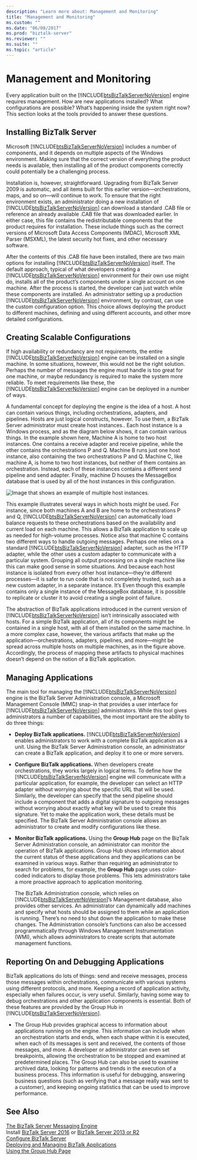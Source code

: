 ```yaml
---
description: "Learn more about: Management and Monitoring"
title: "Management and Monitoring"
ms.custom: ""
ms.date: "06/08/2017"
ms.prod: "biztalk-server"
ms.reviewer: ""
ms.suite: ""
ms.topic: "article"
---
```

# Management and Monitoring
Every application built on the [!INCLUDE[btsBizTalkServerNoVersion](../includes/btsbiztalkservernoversion-md.md)] engine requires management. How are new applications installed? What configurations are possible? What’s happening inside the system right now? This section looks at the tools provided to answer these questions.  
  
## Installing BizTalk Server  
 Microsoft [!INCLUDE[btsBizTalkServerNoVersion](../includes/btsbiztalkservernoversion-md.md)] includes a number of components, and it depends on multiple aspects of the Windows environment. Making sure that the correct version of everything the product needs is available, then installing all of the product components correctly could potentially be a challenging process.  
  
 Installation is, however, straightforward. Upgrading from BizTalk Server 2009 is automatic, and all items built for this earlier version—orchestrations, maps, and so on—will continue to work. To ensure that the right environment exists, an administrator doing a new installation of [!INCLUDE[btsBizTalkServerNoVersion](../includes/btsbiztalkservernoversion-md.md)] can download a standard .CAB file or reference an already available .CAB file that was downloaded earlier. In either case, this file contains the redistributable components that the product requires for installation. These include things such as the correct versions of Microsoft Data Access Components (MDAC), Microsoft XML Parser (MSXML), the latest security hot fixes, and other necessary software.  
  
 After the contents of this .CAB file have been installed, there are two main options for installing [!INCLUDE[btsBizTalkServerNoVersion](../includes/btsbiztalkservernoversion-md.md)] itself. The default approach, typical of what developers creating a [!INCLUDE[btsBizTalkServerNoVersion](../includes/btsbiztalkservernoversion-md.md)] environment for their own use might do, installs all of the product’s components under a single account on one machine. After the process is started, the developer can just watch while these components are installed. An administrator setting up a production [!INCLUDE[btsBizTalkServerNoVersion](../includes/btsbiztalkservernoversion-md.md)] environment, by contrast, can use the custom configuration option. This choice allows deploying the product to different machines, defining and using different accounts, and other more detailed configurations.  
  
## Creating Scalable Configurations  
 If  high availability or redundancy are not requirements, the entire [!INCLUDE[btsBizTalkServerNoVersion](../includes/btsbiztalkservernoversion-md.md)] engine can be installed on a single machine. In some situations, however, this would not be the right solution. Perhaps the number of messages the engine must handle is too great for one machine, or maybe redundancy is required to make the system more reliable. To meet requirements like these, the [!INCLUDE[btsBizTalkServerNoVersion](../includes/btsbiztalkservernoversion-md.md)] engine can be deployed in a number of ways.  
  
 A fundamental concept for deploying the engine is the idea of a host. A host can contain various things, including orchestrations, adapters, and pipelines. Hosts are just logical constructs, however. To use them, a BizTalk Server administrator must create host instances.. Each host instance is a Windows process, and as the diagram below shows, it can contain various things. In the example shown here, Machine A is home to two host instances. One contains a receive adapter and receive pipeline, while the other contains the orchestrations P and Q. Machine B runs just one host instance, also containing the two orchestrations P and Q. Machine C, like machine A, is home to two host instances, but neither of them contains an orchestration. Instead, each of these instances contains a different send pipeline and send adapter. Finally, machine D houses the MessageBox database that is used by all of the host instances in this configuration.  
  
 ![Image that shows an example of multiple host instances.](../core/media/understandingbts-09-hosts.gif "UnderstandingBTS_09_Hosts")  
  
 This example illustrates several ways in which hosts might be used. For instance, since both machines A and B are home to the orchestrations P and Q, [!INCLUDE[btsBizTalkServerNoVersion](../includes/btsbiztalkservernoversion-md.md)] can automatically load balance requests to these orchestrations based on the availability and current load on each machine. This allows a BizTalk application to scale up as needed for high-volume processes. Notice also that machine C contains two different ways to handle outgoing messages. Perhaps one relies on a standard [!INCLUDE[btsBizTalkServerNoVersion](../includes/btsbiztalkservernoversion-md.md)] adapter, such as the HTTP adapter, while the other uses a custom adapter to communicate with a particular system. Grouping all output processing on a single machine like this can make good sense in some situations. And because each host instance is isolated from every other host instance—they’re different processes—it is safer to run code that is not completely trusted, such as a new custom adapter, in a separate instance. It’s Even though this example contains only a single instance of the MessageBox database, it is possible to replicate or cluster it to avoid creating a single point of failure.  
  
 The abstraction of BizTalk applications introduced in the current version of [!INCLUDE[btsBizTalkServerNoVersion](../includes/btsbiztalkservernoversion-md.md)] isn’t intrinsically associated with hosts. For a simple BizTalk application, all of its components might be contained in a single host, with all of them installed on the same machine. In a more complex case, however, the various artifacts that make up the application—orchestrations, adapters, pipelines, and more—might be spread across multiple hosts on multiple machines, as in the figure above. Accordingly, the process of mapping these artifacts to physical machines doesn’t depend on the notion of a BizTalk application.  
  
## Managing Applications  
 The main tool for managing the [!INCLUDE[btsBizTalkServerNoVersion](../includes/btsbiztalkservernoversion-md.md)] engine is the BizTalk Server Administration console, a Microsoft Management Console (MMC) snap-in that provides a user interface for [!INCLUDE[btsBizTalkServerNoVersion](../includes/btsbiztalkservernoversion-md.md)] administrators. While this tool gives administrators a number of capabilities, the most important are the ability to do three things:  
  
- **Deploy BizTalk applications.** [!INCLUDE[btsBizTalkServerNoVersion](../includes/btsbiztalkservernoversion-md.md)] enables administrators to work with a complete BizTalk application as a unit. Using the BizTalk Server Administration console, an administrator can create a BizTalk application, and deploy it to one or more servers.  
  
- **Configure BizTalk applications.** When developers create orchestrations, they works largely in logical terms. To define how the [!INCLUDE[btsBizTalkServerNoVersion](../includes/btsbiztalkservernoversion-md.md)] engine will communicate with a particular application, for example, the developer can select an HTTP adapter without worrying about the specific URL that will be used. Similarly, the developer can specify that the send pipeline should include a component that adds a digital signature to outgoing messages without worrying about exactly what key will be used to create this signature. Yet to make the application work, these details must be specified. The BizTalk Server Administration console allows an administrator to create and modify configurations like these.  
  
- **Monitor BizTalk applications.** Using the **Group Hub** page on the BizTalk Server Administration console, an administrator can monitor the operation of BizTalk applications. Group Hub shows information about the current status of these applications and they applications can be examined in various ways. Rather than requiring an administrator to search for problems, for example, the **Group Hub** page uses color-coded indicators to display those problems. This lets administrators take a more proactive approach to application monitoring.  
  
  The BizTalk Administration console, which relies on [!INCLUDE[btsBizTalkServerNoVersion](../includes/btsbiztalkservernoversion-md.md)]’s Management database, also provides other services. An administrator can dynamically add machines and specify what hosts should be assigned to them while an application is running. There’s no need to shut down the application to make these changes. The Administration console’s functions can also be accessed programmatically through Windows Management Instrumentation (WMI), which allows administrators to create scripts that automate management functions.  
  
## Reporting On and Debugging Applications  
 BizTalk applications do lots of things: send and receive messages, process those messages within orchestrations, communicate with various systems using different protocols, and more. Keeping a record of application activity, especially when failures occur, is very useful. Similarly, having some way to debug orchestrations and other application components is essential. Both of these features are provided by the Group Hub in [!INCLUDE[btsBizTalkServerNoVersion](../includes/btsbiztalkservernoversion-md.md)].  
  
-   The Group Hub provides graphical access to information about applications running on the engine. This information can include when an orchestration starts and ends, when each shape within it is executed, when each of its messages is sent and received, the contents of those messages, and more. A developer or administrator can even set breakpoints, allowing the orchestration to be stopped and examined at predetermined places. The Group Hub can also be used to examine archived data, looking for patterns and trends in the execution of a business process. This information is useful for debugging, answering business questions (such as verifying that a message really was sent to a customer), and keeping ongoing statistics that can be used to improve performance.  
  
## See Also  
 [The BizTalk Server Messaging Engine](../core/the-biztalk-server-messaging-engine.md)   
Install [BizTalk Server 2016](../install-and-config-guides/biztalk-server-2016-what-s-new-and-installation.md) or [BizTalk Server 2013 or R2](../install-and-config-guides/biztalk-server-2013-and-2013-r2-what-s-new-install-and-upgrade.md)    
[Configure BizTalk Server](../install-and-config-guides/configure-biztalk-server.md)  
 [Deploying and Managing BizTalk Applications](../core/deploying-and-managing-biztalk-applications.md)   
 [Using the Group Hub Page](../core/using-the-group-hub-page.md)
